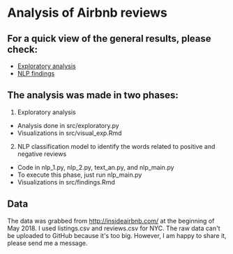 # Analysis of Airbnb reviews

## For a quick view of the general results, please check:

* [Exploratory analysis](https://github.com/rodrigovaldes/airbnb-/blob/master/src/visual_exp.md)
* [NLP findings](https://github.com/rodrigovaldes/airbnb-/blob/master/src/findings.md)

## The analysis was made in two phases:

1. Exploratory analysis
  + Analysis done in src/exploratory.py
  + Visualizations in src/visual_exp.Rmd

2. NLP classification model to identify the words related to positive and negative reviews
  + Code in nlp_1.py, nlp_2.py, text_an.py, and nlp_main.py
  + To execute this phase, just run nlp_main.py
  + Visualizations in src/findings.Rmd

## Data
The data was grabbed from http://insideairbnb.com/ at the beginning of May 2018. I used listings.csv and reviews.csv for NYC.
The raw data can't be uploaded to GitHub because it's too big. However, I am happy to share it, please send me a message.
